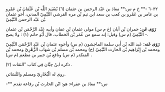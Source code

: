 ٦٠٣٢ -** خ م س:** معاذ بن عَبْد الرحمن بن عثمان (٦) بْنعُبَيد اللَّه بْن عُثْمَانَ بْن عَمْرو بن عامر بن عَمْرو بن كعب بن سعد ابن تيم بْن مره القرشي التَّيْمِيّ المدني، أخو عثمان بْن عَبْد الرحمن التَّيْمِيّ.

**رَوَى عَن:** حمران بْن أبان (خ م س) مولى عثمان بْن عفان وأبيه عَبْد الرَّحْمَن بْن عثمان التَّيْمِيّ (م س) وقيل: إنه سمع من عُمَر بْن الخطاب، قال أَبُو حاتم (١) : ولا يصح -.

**رَوَى عَنه:** عَبد الله بْن أَبي سلمة الماجشون (م س) وأخوه عثمان بْن عَبْد الرَّحْمَن التَّيْمِيّ ومحمد بْن إِبْرَاهِيم بْن الحارث التَّيْمِيّ (خ) ومحمد بْن مسلم بْن شهاب الزُّهْرِيّ ومحمد بْن المنكدر (م س) ونافع بْن جبير بن مطعم (م س) .

ذكره ابنُ حِبَّان فِي كتاب "الثقات (٢) .

روى له الْبُخَارِيّ ومسلم والنَّسَائي.

-** س:** معاذ بن عفراء: هو: ابْن الحارث بْن رفاعة تقدم
